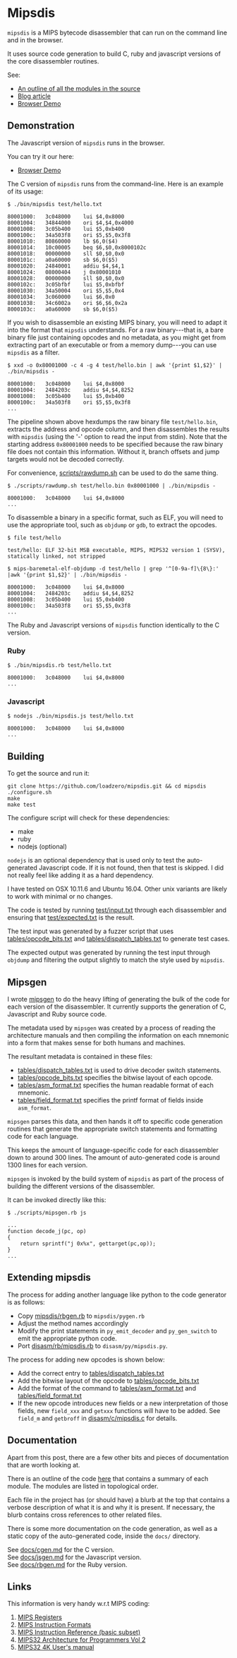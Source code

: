 # Mipsdis

`mipsdis` is a MIPS bytecode disassembler that can run on the command line and
in the browser.

It uses source code generation to build C, ruby and javascript
versions of the core disassembler routines.

See:

* [An outline of all the modules in the source](outline.md)
* [Blog article](http://blog.loadzero.com/blog/announcing-mipsdis/)  
* [Browser Demo](http://blog.loadzero.com/demo/mipsdis/demo.html)

## Demonstration

The Javascript version of `mipsdis` runs in the browser.

You can try it our here:

* [Browser Demo](http://blog.loadzero.com/demo/mipsdis/demo.html)

The C version of `mipsdis` runs from the command-line. Here is an example of
its usage:

    $ ./bin/mipsdis test/hello.txt

    80001000:	3c048000	lui $4,0x8000
    80001004:	34844000	ori $4,$4,0x4000
    80001008:	3c05b400	lui $5,0xb400
    8000100c:	34a503f8	ori $5,$5,0x3f8
    80001010:	80860000	lb $6,0($4)
    80001014:	10c00005	beq $6,$0,0x8000102c
    80001018:	00000000	sll $0,$0,0x0
    8000101c:	a0a60000	sb $6,0($5)
    80001020:	24840001	addiu $4,$4,1
    80001024:	08000404	j 0x80001010
    80001028:	00000000	sll $0,$0,0x0
    8000102c:	3c05bfbf	lui $5,0xbfbf
    80001030:	34a50004	ori $5,$5,0x4
    80001034:	3c060000	lui $6,0x0
    80001038:	34c6002a	ori $6,$6,0x2a
    8000103c:	a0a60000	sb $6,0($5)

If you wish to disassemble an existing MIPS binary, you will need to adapt it
into the format that `mipsdis` understands. For a raw binary---that is, a bare
binary file just containing opcodes and no metadata, as you might get from
extracting part of an executable or from a memory dump---you can use `mipsdis`
as a filter.

    $ xxd -o 0x80001000 -c 4 -g 4 test/hello.bin | awk '{print $1,$2}' | ./bin/mipsdis -

    80001000:	3c048000	lui $4,0x8000
    80001004:	2484203c	addiu $4,$4,8252
    80001008:	3c05b400	lui $5,0xb400
    8000100c:	34a503f8	ori $5,$5,0x3f8
    ...

The pipeline shown above hexdumps the raw binary file `test/hello.bin`,
extracts the address and opcode column, and then disassembles the results with
`mipsdis` (using the '-' option to read the input from stdin). Note that the
starting address `0x80001000` needs to be specified because the raw binary file
does not contain this information. Without it, branch offsets and jump targets
would not be decoded correctly.

For convenience, [scripts/rawdump.sh](scripts/rawdump.sh) can be used to do the
same thing.

    $ ./scripts/rawdump.sh test/hello.bin 0x80001000 | ./bin/mipsdis -

    80001000:	3c048000	lui $4,0x8000
    ...

To disassemble a binary in a specific format, such as ELF, you will need to use
the appropriate tool, such as `objdump` or `gdb`, to extract the opcodes.

    $ file test/hello

    test/hello: ELF 32-bit MSB executable, MIPS, MIPS32 version 1 (SYSV), statically linked, not stripped

    $ mips-baremetal-elf-objdump -d test/hello | grep '^[0-9a-f]\{8\}:' |awk '{print $1,$2}' | ./bin/mipsdis -

    80001000:	3c048000	lui $4,0x8000
    80001004:	2484203c	addiu $4,$4,8252
    80001008:	3c05b400	lui $5,0xb400
    8000100c:	34a503f8	ori $5,$5,0x3f8
    ...

The Ruby and Javascript versions of `mipsdis` function identically to the C
version.

### Ruby

    $ ./bin/mipsdis.rb test/hello.txt

    80001000:	3c048000	lui $4,0x8000
    ...

### Javascript

    $ nodejs ./bin/mipsdis.js test/hello.txt

    80001000:	3c048000	lui $4,0x8000
    ...

## Building

To get the source and run it:

    git clone https://github.com/loadzero/mipsdis.git && cd mipsdis
    ./configure.sh
    make
    make test

The configure script will check for these dependencies:

- make
- ruby
- nodejs (optional)

`nodejs` is an optional dependency that is used only to test the auto-generated
Javascript code. If it is not found, then that test is skipped. I did not
really feel like adding it as a hard dependency.

I have tested on OSX 10.11.6 and Ubuntu 16.04. Other unix variants are likely
to work with minimal or no changes.

The code is tested by running [test/input.txt](test/input_small.txt) through
each disassembler and ensuring that
[test/expected.txt](test/expected_small.txt) is the result.

The test input was generated by a fuzzer script that uses
[tables/opcode_bits.txt](tables/opcode_bits.txt) and
[tables/dispatch_tables.txt](tables/dispatch_tables.txt)
to generate test cases.

The expected output was generated by running the test input through `objdump`
and filtering the output slightly to match the style used by `mipsdis`.

## Mipsgen

I wrote [mipsgen](scripts/mipsgen.rb) to do the heavy lifting of generating the
bulk of the code for each version of the disassembler. It currently supports
the generation of C, Javascript and Ruby source code.

The metadata used by `mipsgen` was created by a process of reading the
architecture manuals and then compiling the information on each mnemonic into a
form that makes sense for both humans and machines.

The resultant metadata is contained in these files:

* [tables/dispatch_tables.txt](tables/dispatch_tables.txt) is used to drive
decoder switch statements.  
* [tables/opcode_bits.txt](tables/opcode_bits.txt) specifies the bitwise layout
of each opcode.  
* [tables/asm_format.txt](tables/asm_format.txt) specifies the human readable
format of each mnemonic.  
* [tables/field_format.txt](tables/field_format.txt) specifies the printf format
of fields inside `asm_format`.  

`mipsgen` parses this data, and then hands it off to specific code generation
routines that generate the appropriate switch statements and formatting code
for each language.

This keeps the amount of language-specific code for each disassembler down to
around 300 lines. The amount of auto-generated code is around 1300 lines for
each version.

`mipsgen` is invoked by the build system of `mipsdis` as part of the process of
building the different versions of the disassembler.

It can be invoked directly like this:

    $ ./scripts/mipsgen.rb js

    ...
    function decode_j(pc, op)
    {
        return sprintf("j 0x%x", gettarget(pc,op));
    }
    ...

## Extending mipsdis

The process for adding another language like python to the code generator is as
follows:

- Copy [mipsdis/rbgen.rb](mipsdis/rbgen.rb) to `mipsdis/pygen.rb`
- Adjust the method names accordingly
- Modify the print statements in `py_emit_decoder` and `py_gen_switch` to emit
  the appropriate python code.
- Port [disasm/rb/mipsdis.rb](disasm/rb/mipsdis.rb) to `disasm/py/mipsdis.py`.

The process for adding new opcodes is shown below:

- Add the correct entry to
  [tables/dispatch_tables.txt](tables/dispatch_tables.txt)
- Add the bitwise layout of the opcode to
  [tables/opcode_bits.txt](tables/opcode_bits.txt)
- Add the format of the command to
  [tables/asm_format.txt](tables/asm_format.txt) and
  [tables/field_format.txt](tables/field_format.txt)
- If the new opcode introduces new fields or a new interpretation of those
  fields, new `field_xxx` and `getxxx` functions will have to be added. See
  `field_m` and `getbroff` in [disasm/c/mipsdis.c](disasm/c/mipsdis.c) for
  details.

## Documentation

Apart from this post, there are a few other bits and pieces of documentation that are worth looking at.

There is an outline of the code [here](outline.md) that contains a summary of
each module. The modules are listed in topological order.

Each file in the project has (or should have) a blurb at the top that contains
a verbose description of what it is and why it is present. If necessary, the
blurb contains cross references to other related files.

There is some more documentation on the code generation, as well as a static
copy of the auto-generated code, inside the `docs/` directory.

See [docs/cgen.md](docs/cgen.md) for the C version.  
See [docs/jsgen.md](docs/jsgen.md) for the Javascript version.  
See [docs/rbgen.md](docs/rbgen.md) for the Ruby version.  

## Links

This information is very handy w.r.t MIPS coding:

1. [MIPS Registers](http://www.cs.uwm.edu/classes/cs315/Bacon/Lecture/HTML/ch05s03.html)
2. [MIPS Instruction Formats](https://en.wikibooks.org/wiki/MIPS_Assembly/Instruction_Formats)
3. [MIPS Instruction Reference (basic subset)](http://www.mrc.uidaho.edu/mrc/people/jff/digital/MIPSir.html)
4. [MIPS32 Architecture for Programmers Vol 2](http://www.cs.cornell.edu/courses/cs3410/2015sp/MIPS_Vol2.pdf)
5. [MIPS32 4K User's manual](https://imagination-technologies-cloudfront-assets.s3.amazonaws.com/documentation/MD00016-2B-4K-SUM-01.18.pdf)

